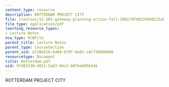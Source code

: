 ```yaml
---
content_type: resource
description: ROTTERDAM PROJECT CITY
file: /courses/11-201-gateway-planning-action-fall-2002/9fd8233048215ab394c2b07bde05b436_Rotterdam.pdf
file_type: application/pdf
learning_resource_types:
- Lecture Notes
ocw_type: OCWFile
parent_title: Lecture Notes
parent_type: CourseSection
parent_uid: e130e516-bd64-bf9f-6e82-c8cf300b6800
resourcetype: Document
title: Rotterdam.pdf
uid: 9fd82330-4821-5ab3-94c2-b07bde05b436
---
```

ROTTERDAM PROJECT CITY


